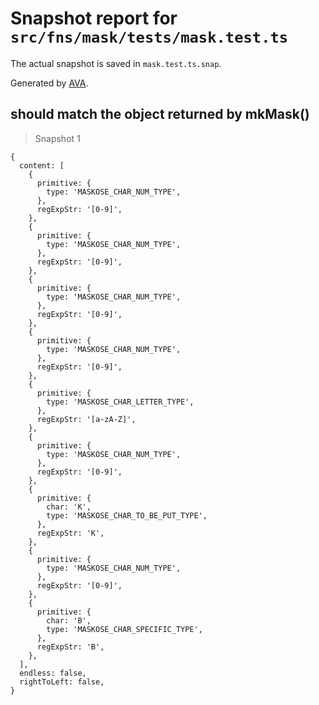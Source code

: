 # Snapshot report for `src/fns/mask/tests/mask.test.ts`

The actual snapshot is saved in `mask.test.ts.snap`.

Generated by [AVA](https://ava.li).

## should match the object returned by mkMask()

> Snapshot 1

    {
      content: [
        {
          primitive: {
            type: 'MASKOSE_CHAR_NUM_TYPE',
          },
          regExpStr: '[0-9]',
        },
        {
          primitive: {
            type: 'MASKOSE_CHAR_NUM_TYPE',
          },
          regExpStr: '[0-9]',
        },
        {
          primitive: {
            type: 'MASKOSE_CHAR_NUM_TYPE',
          },
          regExpStr: '[0-9]',
        },
        {
          primitive: {
            type: 'MASKOSE_CHAR_NUM_TYPE',
          },
          regExpStr: '[0-9]',
        },
        {
          primitive: {
            type: 'MASKOSE_CHAR_LETTER_TYPE',
          },
          regExpStr: '[a-zA-Z]',
        },
        {
          primitive: {
            type: 'MASKOSE_CHAR_NUM_TYPE',
          },
          regExpStr: '[0-9]',
        },
        {
          primitive: {
            char: 'K',
            type: 'MASKOSE_CHAR_TO_BE_PUT_TYPE',
          },
          regExpStr: 'K',
        },
        {
          primitive: {
            type: 'MASKOSE_CHAR_NUM_TYPE',
          },
          regExpStr: '[0-9]',
        },
        {
          primitive: {
            char: 'B',
            type: 'MASKOSE_CHAR_SPECIFIC_TYPE',
          },
          regExpStr: 'B',
        },
      ],
      endless: false,
      rightToLeft: false,
    }
